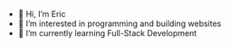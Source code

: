 - 👋 Hi, I’m Eric
- 👀 I’m interested in programming and building websites
- 🌱 I’m currently learning Full-Stack Development

<!---
retr0-haZe/retr0-haZe is a ✨ special ✨ repository because its `README.md` (this file) appears on your GitHub profile.
You can click the Preview link to take a look at your changes.
--->
